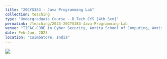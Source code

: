 ```yaml
---
title: "20CYS383 - Java Programming Lab"
collection: teaching
type: "Undergraduate Course - B.Tech CYS [4th Sem]"
permalink: /teaching/2023-20CYS383-Java-Programming-Lab
venue: "TIFAC-CORE in Cyber Security, Amrita School of Computing, Amrita Vishwa Vidyapeetham"
date: Feb-Jun, 2023
location: "Coimbatore, India"
---
```


![](https://img.shields.io/badge/Students-86-blue) <br/> 

